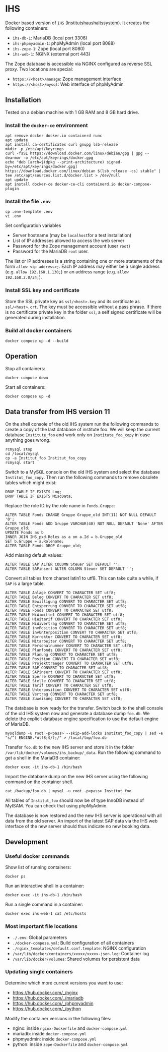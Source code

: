 # IHS

Docker based version of `IHS` (Institutshaushaltssystem). It creates the following containers:

* `ihs-db-1`: MariaDB (local port 3306)
* `ihs-phpmyadmin-1`: phpMyAdmin (local port 8088)
* `ihs-zope-1`: Zope (local port 8080)
* `ihs-web-1`: NGINX (external port 443)

The Zope database is accessible via NGINX configured as reverse SSL proxy. Two locations are special:

* `https://<host>/manage`: Zope management interface
* `https://<host>/mysql`: Web interface of phpMyAdmin


## Installation

Tested on a debian machine with 1&nbsp;GB RAM and 8&nbsp;GB hard drive.

### Install the `docker-ce` environment

```
apt remove docker docker.io containerd runc
apt update
apt install ca-certificates curl gnupg lsb-release
mkdir -p /etc/apt/keyrings
curl -fsSL https://download.docker.com/linux/debian/gpg | gpg --dearmor -o /etc/apt/keyrings/docker.gpg
echo "deb [arch=$(dpkg --print-architecture) signed-by=/etc/apt/keyrings/docker.gpg] https://download.docker.com/linux/debian $(lsb_release -cs) stable" | tee /etc/apt/sources.list.d/docker.list > /dev/null
apt update
apt install docker-ce docker-ce-cli containerd.io docker-compose-plugin
```

### Install the file `.env`

```
cp .env-template .env
vi .env
```

Set configuration variables
* Server hostname (may be `localhost`for a test installation)
* List of IP addresses allowed to access the web server
* Password for the Zope management account (user `root`)
* Password for the MariaDB `root` user.

The list or IP addresses is a string containing one or more statements of the form `allow <ip address>;`. Each IP address may either be a single address (e.g. `allow 192.168.1.130;`) or an address range (e.g. `allow 192.168.2.0/24;`).

### Install SSL key and certificate

Store the SSL private key as `ssl/<host>.key` and its certificate as `ssl/<host>.crt`. The key must be accessible without a pass phrase. If there is no certificate private key in the folder `ssl`, a self signed certificate will be generated during installation.

### Build all docker containers

```
docker compose up -d --build
```

## Operation

Stop all containers:
```
docker compose down
```

Start all containers:
```
docker compose up -d
```

## Data transfer from IHS version 11

On the shell console of the old IHS system run the following commands to create a copy of the last database of institute foo. We will keep the current database `Institute_foo` and work only on `Institute_foo_copy` in case anything goes wrong.
```
rcmysql stop
cd /local/mysql
cp -a Institut_foo Institut_foo_copy
rcmysql start
```

Switch to a MySQL console on the old IHS system and select the database `Institut_foo_copy`. Then run the following commands to remove obsolete tables which might exist:
```
DROP TABLE IF EXISTS Log;
DROP TABLE IF EXISTS MiscData;
```

Replace the role ID by the role name in `Fonds.Gruppe`:
```
ALTER TABLE Fonds CHANGE Gruppe Gruppe_old INT(11) NOT NULL DEFAULT '0';
ALTER TABLE Fonds ADD Gruppe VARCHAR(40) NOT NULL DEFAULT 'None' AFTER Gruppe_old;
UPDATE Fonds as b 
INNER JOIN IHS_pxd.Roles as a on a.Id = b.Gruppe_old
SET b.Gruppe = a.Rolename;
ALTER TABLE Fonds DROP Gruppe_old;
```

Add missing default values:
```
ALTER TABLE SAP ALTER COLUMN Steuer SET DEFAULT '';
ALTER TABLE SAPinsert ALTER COLUMN Steuer SET DEFAULT '';
```

Convert all tables from charset latin1 to utf8. This can take quite a while, if `SAP` is a large table.
```
ALTER TABLE Anlage CONVERT TO CHARACTER SET utf8;
ALTER TABLE Beleg CONVERT TO CHARACTER SET utf8;
ALTER TABLE Bewilligung CONVERT TO CHARACTER SET utf8;
ALTER TABLE Entsperrung CONVERT TO CHARACTER SET utf8;
ALTER TABLE Fonds CONVERT TO CHARACTER SET utf8;
ALTER TABLE HiWimittel CONVERT TO CHARACTER SET utf8;
ALTER TABLE HiWitarif CONVERT TO CHARACTER SET utf8;
ALTER TABLE HiWivertrag CONVERT TO CHARACTER SET utf8;
ALTER TABLE invPosition CONVERT TO CHARACTER SET utf8;
ALTER TABLE invUnterposition CONVERT TO CHARACTER SET utf8;
ALTER TABLE Korrektur CONVERT TO CHARACTER SET utf8;
ALTER TABLE Mitarbeiter CONVERT TO CHARACTER SET utf8;
ALTER TABLE Personalnummer CONVERT TO CHARACTER SET utf8;
ALTER TABLE Planfonds CONVERT TO CHARACTER SET utf8;
ALTER TABLE Planung CONVERT TO CHARACTER SET utf8;
ALTER TABLE Position CONVERT TO CHARACTER SET utf8;
ALTER TABLE Projekttraeger CONVERT TO CHARACTER SET utf8;
ALTER TABLE SAP CONVERT TO CHARACTER SET utf8;
ALTER TABLE SAPinsert CONVERT TO CHARACTER SET utf8;
ALTER TABLE Sperre CONVERT TO CHARACTER SET utf8;
ALTER TABLE Stelle CONVERT TO CHARACTER SET utf8;
ALTER TABLE Tarif CONVERT TO CHARACTER SET utf8;
ALTER TABLE Unterposition CONVERT TO CHARACTER SET utf8;
ALTER TABLE Vertrag CONVERT TO CHARACTER SET utf8;
ALTER TABLE Zuweisung CONVERT TO CHARACTER SET utf8;
```

The database is now ready for the transfer. Switch back to the shell console of the old IHS system now and generate a database dump `foo.db`. We delete the explicit database engine specification to use the default engine of MariaDB.
```
mysqldump -u root -p<pass> --skip-add-locks Institut_foo_copy | sed -e "s/^) ENGINE.*utf8;$/);/" > /local/tmp/foo.db
```

Transfer `foo.db` to the new IHS server and store it in the folder `/var/lib/docker/volumes/ihs_backup/_data`. Run the following command to get a shell in the MariaDB container:
```
docker exec -it ihs-db-1 /bin/bash
```

Import the database dump on the new IHS server using the following command on the container shell. 
```
cat /backup/foo.db | mysql -u root -p<pass> Institut_foo
```
All tables of `Institut_foo` should now be of type InnoDB instead of MyISAM. You can check that using phpMyAdmin.

The database is now restored and the new IHS server is operational with all data from the old server. An import of the latest SAP data via the IHS web interface of the new server should thus indicate no new booking data.

## Development

### Useful docker commands

Show list of running containers:

```
docker ps
```

Run an interactive shell in a container:

```
docker exec -it ihs-db-1 /bin/bash
```

Run a single command in a container:

```
docker exec ihs-web-1 cat /etc/hosts
```

### Most important file locations

* `./.env`: Global parameters
* `./docker-compose.yml`: Build configuration of all containers
* `./nginx_templates/default.conf.template`: NGINX configuration
* `/var/lib/docker/containers/xxxxx/xxxxx-json.log`: Container log
* `/var/lib/docker/volumes`: Shared volumes for persistent data

### Updating single containers

Determine which more current versions you want to use:
* https://hub.docker.com/_/nginx
* https://hub.docker.com/_/mariadb
* https://hub.docker.com/_/phpmyadmin
* https://hub.docker.com/_/python

Modify the container versions in the following files:
* nginx: inside `nginx-Dockerfile` and `docker-compose.yml`
* mariadb: inside `docker-compose.yml`
* phpmyadmin: inside `docker-compose.yml`
* python: inside `zope-Dockerfile` and `docker-compose.yml`

